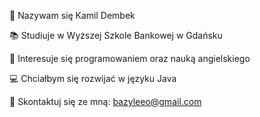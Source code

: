 :wave:	Nazywam się Kamil Dembek

:books: Studiuje w Wyższej Szkole Bankowej w Gdańsku

:school:	Interesuje się programowaniem oraz nauką angielskiego

:computer: Chciałbym się rozwijać w języku Java

:email: Skontaktuj się ze mną: bazyleeo@gmail.com


<!---
Bazyleo/Bazyleo is a ✨ special ✨ repository because its `README.md` (this file) appears on your GitHub profile.
You can click the Preview link to take a look at your changes.
--->
